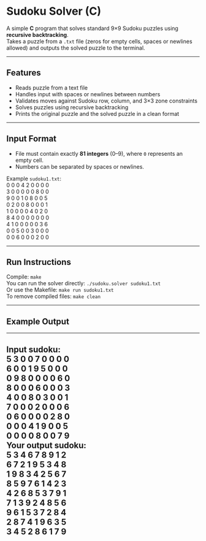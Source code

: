 # Sudoku Solver (C)

A simple **C** program that solves standard 9×9 Sudoku puzzles using **recursive backtracking**.  
Takes a puzzle from a `.txt` file (zeros for empty cells, spaces or newlines allowed) and outputs the solved puzzle to the terminal.

---

## Features
- Reads puzzle from a text file
- Handles input with spaces or newlines between numbers
- Validates moves against Sudoku row, column, and 3×3 zone constraints
- Solves puzzles using recursive backtracking
- Prints the original puzzle and the solved puzzle in a clean format

---

## Input Format
- File must contain exactly **81 integers** (0–9), where `0` represents an empty cell.
- Numbers can be separated by spaces or newlines.

Example `sudoku1.txt`:  
0 0 0 4 2 0 0 0 0  
3 0 0 0 0 0 8 0 0  
9 0 0 1 0 8 0 0 5  
0 2 0 0 8 0 0 0 1  
1 0 0 0 0 4 0 2 0  
8 4 0 0 0 0 0 0 0  
4 1 0 0 0 0 0 3 6  
0 0 5 0 0 3 0 0 0  
0 0 6 0 0 0 2 0 0  

---

## Run Instructions

Compile: `make`  
You can run the solver directly: `./sudoku.solver sudoku1.txt`  
Or use the Makefile: `make run sudoku1.txt`  
To remove compiled files: `make clean`  

---

## Example Output

 ------------------  
Input sudoku:  
 5 3 0 0 7 0 0 0 0  
 6 0 0 1 9 5 0 0 0  
 0 9 8 0 0 0 0 6 0  
 8 0 0 0 6 0 0 0 3  
 4 0 0 8 0 3 0 0 1  
 7 0 0 0 2 0 0 0 6  
 0 6 0 0 0 0 2 8 0  
 0 0 0 4 1 9 0 0 5  
 0 0 0 0 8 0 0 7 9  
Your output sudoku:  
 5 3 4 6 7 8 9 1 2  
 6 7 2 1 9 5 3 4 8  
 1 9 8 3 4 2 5 6 7  
 8 5 9 7 6 1 4 2 3  
 4 2 6 8 5 3 7 9 1  
 7 1 3 9 2 4 8 5 6  
 9 6 1 5 3 7 2 8 4  
 2 8 7 4 1 9 6 3 5  
 3 4 5 2 8 6 1 7 9  
 ------------------  
